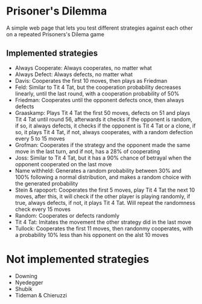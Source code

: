 # Prisoner's Dilemma

A simple web page that lets you test different strategies against each other on a repeated Prisoners's Dilema game

## Implemented strategies

- Always Cooperate: Always cooperates, no matter what
- Always Defect: Always defects, no matter what
- Davis: Cooperates the first 10 moves, then plays as Friedman
- Feld: Similar to Tit 4 Tat, but the cooperation probability decreases linearly, until the last round, with a cooperation probability of 50%
- Friedman: Cooperates until the opponent defects once, then always defects
- Graaskamp: Plays Tit 4 Tat the first 50 moves, defects on 51 and plays Tit 4 Tat until round 56, afterwards it checks if the opponent is random, if so, it always defects, it checks if the opponent is Tit 4 Tat or a clone, if so, it plays Tit 4 Tat, if not, always cooperates, with a random defection every 5 to 15 moves
- Grofman: Cooperates if the strategy and the opponent made the same move in the last turn, and if not, has a 28% of cooperating
- Joss: Similar to Tit 4 Tat, but it has a 90% chance of betrayal when the opponent cooperated on the last move
- Name withheld: Generates a random probability between 30% and 100% following a normal distribution, and makes a random choice with the generated probability
- Stein & rapoport: Cooperates the first 5 moves, play Tit 4 Tat the next 10 moves, after this, it will check if the other player is playing randomly, if true, always defects, if not, it plays Tit 4 Tat. Will repeat the randomness check every 15 moves
- Random: Cooperates or defects randomly
- Tit 4 Tat: Imitates the movement the other strategy did in the last move
- Tullock: Cooperates the first 11 moves, then randonmy cooperates, with a probability 10% less than his opponent on the alst 10 moves

# Not implemented strategies
- Downing
- Nyedegger
- Shubik
- Tideman & Chieruzzi